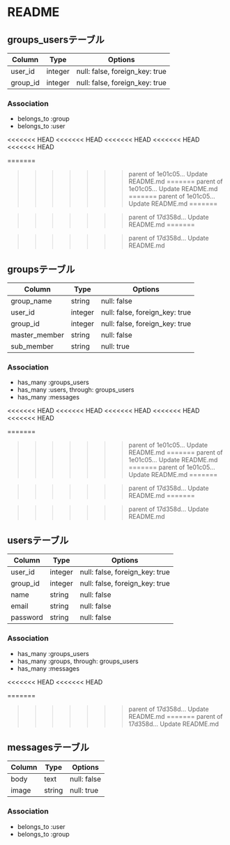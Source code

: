 # README

## groups_usersテーブル

|Column|Type|Options|
|------|----|-------|
|user_id|integer|null: false, foreign_key: true|
|group_id|integer|null: false, foreign_key: true|

### Association
- belongs_to :group
- belongs_to :user


<<<<<<< HEAD
<<<<<<< HEAD
<<<<<<< HEAD
<<<<<<< HEAD
<<<<<<< HEAD


=======
>>>>>>> parent of 1e01c05... Update README.md
=======
>>>>>>> parent of 1e01c05... Update README.md
=======
>>>>>>> parent of 1e01c05... Update README.md
=======


>>>>>>> parent of 17d358d... Update README.md
=======


>>>>>>> parent of 17d358d... Update README.md
## groupsテーブル

|Column|Type|Options|
|------|----|-------|
|group_name|string|null: false|
|user_id|integer|null: false, foreign_key: true|
|group_id|integer|null: false, foreign_key: true|
|master_member|string|null: false|
|sub_member|string|null: true|

### Association
- has_many :groups_users
- has_many :users, through: groups_users
- has_many :messages


<<<<<<< HEAD
<<<<<<< HEAD
<<<<<<< HEAD
<<<<<<< HEAD
<<<<<<< HEAD


=======
>>>>>>> parent of 1e01c05... Update README.md
=======
>>>>>>> parent of 1e01c05... Update README.md
=======
>>>>>>> parent of 1e01c05... Update README.md
=======


>>>>>>> parent of 17d358d... Update README.md
=======


>>>>>>> parent of 17d358d... Update README.md
## usersテーブル

|Column|Type|Options|
|------|----|-------|
|user_id|integer|null: false, foreign_key: true|
|group_id|integer|null: false, foreign_key: true|
|name|string|null: false|
|email|string|null: false|
|password|string|null: false|

### Association
- has_many :groups_users
- has_many :groups, through: groups_users
- has_many :messages



<<<<<<< HEAD
<<<<<<< HEAD

=======
>>>>>>> parent of 17d358d... Update README.md
=======
>>>>>>> parent of 17d358d... Update README.md
## messagesテーブル

|Column|Type|Options|
|------|----|-------|
|body|text|null: false|
|image|string|null: true|

### Association
- belongs_to :user
- belongs_to :group
